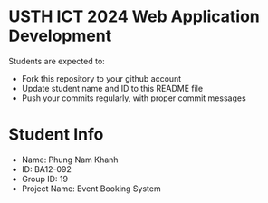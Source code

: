 USTH ICT 2024 Web Application Development
=====================================================

Students are expected to:

* Fork this repository to your github account
* Update student name and ID to this README file
* Push your commits regularly, with proper commit messages

Student Info
=======================

* Name: Phung Nam Khanh
* ID: BA12-092
* Group ID: 19
* Project Name: Event Booking System

